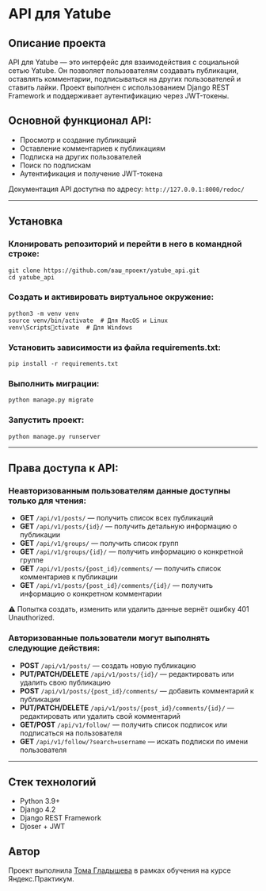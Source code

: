 
# API для Yatube

## Описание проекта
API для Yatube — это интерфейс для взаимодействия с социальной сетью Yatube. Он позволяет пользователям создавать публикации, оставлять комментарии, подписываться на других пользователей и ставить лайки. Проект выполнен с использованием Django REST Framework и поддерживает аутентификацию через JWT-токены.

## Основной функционал API:
- Просмотр и создание публикаций
- Оставление комментариев к публикациям
- Подписка на других пользователей
- Поиск по подпискам
- Аутентификация и получение JWT-токена

Документация API доступна по адресу: `http://127.0.0.1:8000/redoc/`

---

## Установка

### Клонировать репозиторий и перейти в него в командной строке:
```
git clone https://github.com/ваш_проект/yatube_api.git
cd yatube_api
```

### Создать и активировать виртуальное окружение:
```
python3 -m venv venv
source venv/bin/activate  # Для MacOS и Linux
venv\Scriptsctivate  # Для Windows
```

### Установить зависимости из файла requirements.txt:
```
pip install -r requirements.txt
```

### Выполнить миграции:
```
python manage.py migrate
```

### Запустить проект:
```
python manage.py runserver
```

---
## Права доступа к API:

### Неавторизованным пользователям данные доступны только для чтения:

- **GET** `/api/v1/posts/` — получить список всех публикаций
- **GET** `/api/v1/posts/{id}/` — получить детальную информацию о публикации
- **GET** `/api/v1/groups/` — получить список групп
- **GET** `/api/v1/groups/{id}/` — получить информацию о конкретной группе
- **GET** `/api/v1/posts/{post_id}/comments/` — получить список комментариев к публикации
- **GET** `/api/v1/posts/{post_id}/comments/{id}/` — получить информацию о конкретном комментарии

⚠️ Попытка создать, изменить или удалить данные вернёт ошибку 401 Unauthorized.

### Авторизованные пользователи могут выполнять следующие действия:

- **POST** `/api/v1/posts/` — создать новую публикацию
- **PUT/PATCH/DELETE** `/api/v1/posts/{id}/` — редактировать или удалить свою публикацию
- **POST** `/api/v1/posts/{post_id}/comments/` — добавить комментарий к публикации
- **PUT/PATCH/DELETE** `/api/v1/posts/{post_id}/comments/{id}/` — редактировать или удалить свой комментарий
- **GET/POST** `/api/v1/follow/` — получить список подписок или подписаться на пользователя
- **GET** `/api/v1/follow/?search=username` — искать подписки по имени пользователя

---

## Стек технологий
- Python 3.9+
- Django 4.2
- Django REST Framework
- Djoser + JWT


## Автор


Проект выполнила [Тома Гладышева](https://github.com/tomgllll) в рамках обучения на курсе Яндекс.Практикум.
